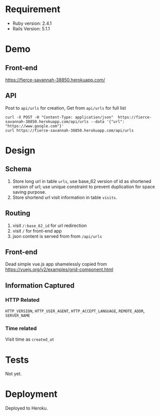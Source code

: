 # Requirement

* Ruby version: 2.4.1
* Rails Version: 5.1.1

# Demo

## Front-end

https://fierce-savannah-38850.herokuapp.com/

## API

Post to `api/urls` for creation, Get from `api/urls` for full list

```
curl -X POST -H "Content-Type: application/json"  https://fierce-savannah-38850.herokuapp.com/api/urls --data '{"url": "https://www.google.com"}'
curl https://fierce-savannah-38850.herokuapp.com/api/urls
```

# Design

## Schema

1. Store long url in table `urls`, use base_62 version of id as shortened version of url; use unique constraint to prevent duplication for space saving purpose.
2. Store shortend url visit information in table `visits`.

## Routing

1. visit `/:base_62_id`
 for url redirection
2. visit `/` for front-end app
3. json content is served from from `/api/urls`

## Front-end

Dead simple vue.js app shamelessly copied from https://vuejs.org/v2/examples/grid-component.html

## Information Captured

### HTTP Related
`HTTP_VERSION`, `HTTP_USER_AGENT`, `HTTP_ACCEPT_LANGUAGE`, `REMOTE_ADDR`, `SERVER_NAME`

### Time related
Visit time as `created_at`

# Tests

Not yet.

# Deployment

Deployed to Heroku.
